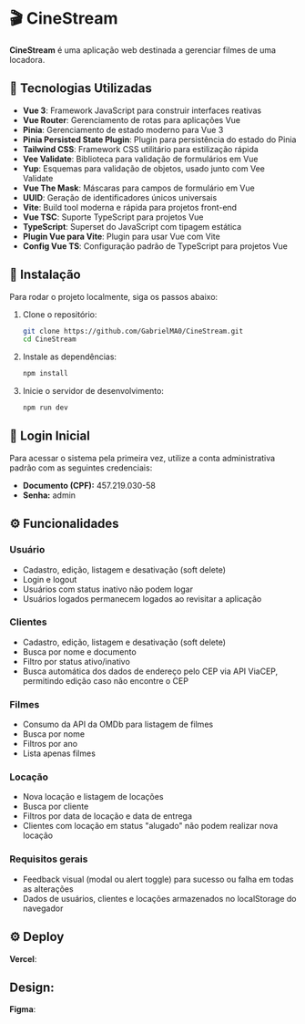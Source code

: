 # 🎬 CineStream

**CineStream** é uma aplicação web destinada a gerenciar filmes de uma locadora.

## 🚀 Tecnologias Utilizadas

- **Vue 3**: Framework JavaScript para construir interfaces reativas  
- **Vue Router**: Gerenciamento de rotas para aplicações Vue  
- **Pinia**: Gerenciamento de estado moderno para Vue 3  
- **Pinia Persisted State Plugin**: Plugin para persistência do estado do Pinia  
- **Tailwind CSS**: Framework CSS utilitário para estilização rápida  
- **Vee Validate**: Biblioteca para validação de formulários em Vue  
- **Yup**: Esquemas para validação de objetos, usado junto com Vee Validate  
- **Vue The Mask**: Máscaras para campos de formulário em Vue  
- **UUID**: Geração de identificadores únicos universais  
- **Vite**: Build tool moderna e rápida para projetos front-end  
- **Vue TSC**: Suporte TypeScript para projetos Vue  
- **TypeScript**: Superset do JavaScript com tipagem estática  
- **Plugin Vue para Vite**: Plugin para usar Vue com Vite  
- **Config Vue TS**: Configuração padrão de TypeScript para projetos Vue  

## 🔧 Instalação

Para rodar o projeto localmente, siga os passos abaixo:

1. Clone o repositório:

    ```bash
    git clone https://github.com/GabrielMA0/CineStream.git
    cd CineStream

2. Instale as dependências:

    ```bash
    npm install

3. Inicie o servidor de desenvolvimento:
    ```bash
    npm run dev

## 🔐 Login Inicial

Para acessar o sistema pela primeira vez, utilize a conta administrativa padrão com as seguintes credenciais:

- **Documento (CPF):** 457.219.030-58  
- **Senha:** admin

## ⚙️ Funcionalidades

### Usuário
- Cadastro, edição, listagem e desativação (soft delete)
- Login e logout
- Usuários com status inativo não podem logar
- Usuários logados permanecem logados ao revisitar a aplicação

### Clientes
- Cadastro, edição, listagem e desativação (soft delete)
- Busca por nome e documento
- Filtro por status ativo/inativo
- Busca automática dos dados de endereço pelo CEP via API ViaCEP, permitindo edição caso não encontre o CEP

### Filmes
- Consumo da API da OMDb para listagem de filmes
- Busca por nome
- Filtros por ano
- Lista apenas filmes

### Locação
- Nova locação e listagem de locações
- Busca por cliente
- Filtros por data de locação e data de entrega
- Clientes com locação em status "alugado" não podem realizar nova locação

### Requisitos gerais
- Feedback visual (modal ou alert toggle) para sucesso ou falha em todas as alterações
- Dados de usuários, clientes e locações armazenados no localStorage do navegador

## ⚙️ Deploy

**Vercel**: 


## Design:

**Figma**: 